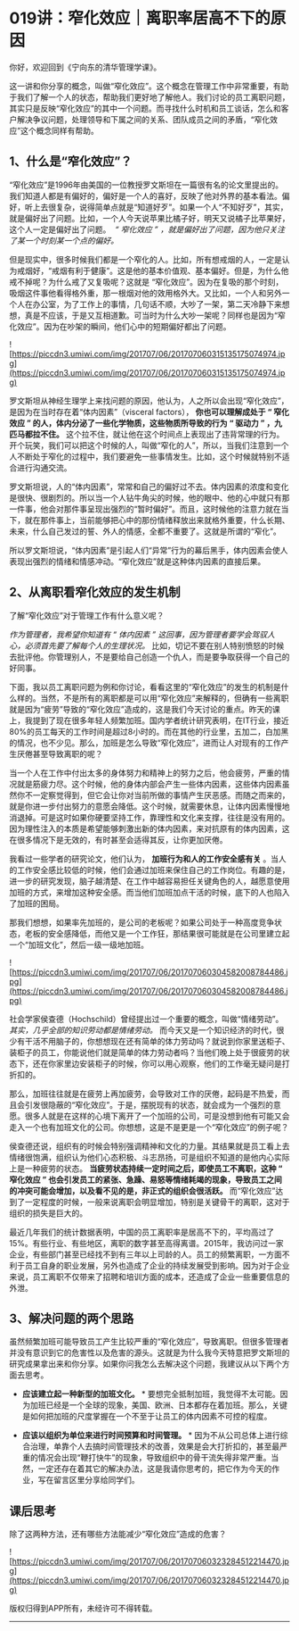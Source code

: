 # 019讲：窄化效应｜离职率居高不下的原因

你好，欢迎回到《宁向东的清华管理学课》。

这一讲和你分享的概念，叫做“窄化效应”。这个概念在管理工作中非常重要，有助于我们了解一个人的状态，帮助我们更好地了解他人。我们讨论的员工离职问题，其实只是反映“窄化效应”的其中一个问题。而寻找什么时机和员工谈话，怎么和客户解决争议问题，处理领导和下属之间的关系、团队成员之间的矛盾，“窄化效应”这个概念同样有帮助。

## 1、什么是“窄化效应”？

“窄化效应”是1996年由美国的一位教授罗文斯坦在一篇很有名的论文里提出的。我们知道人都是有偏好的，偏好是一个人的喜好，反映了他对外界的基本看法。偏好，听上去很复杂，说得简单点就是“知道好歹”。如果一个人“不知好歹”，其实，就是偏好出了问题。比如，一个人今天说苹果比橘子好，明天又说橘子比苹果好，这个人一定是偏好出了问题。  *“ 窄化效应 ” ，就是偏好出了问题，因为他只关注了某一个时刻某一个点的偏好。*

但是现实中，很多时候我们都是一个窄化的人。比如，所有想戒烟的人，一定是认为戒烟好，“戒烟有利于健康”。这是他的基本价值观、基本偏好。但是，为什么他戒不掉呢？为什么戒了又复吸呢？这就是 “窄化效应”。因为在复吸的那个时刻，吸烟这件事他看得格外重，那一根烟对他的效用格外大。又比如，一个人和另外一个人在办公室，为了工作上的事情，几句话不顺，大吵了一架，第二天冷静下来想想，真是不应该，于是又互相道歉。可当时为什么大吵一架呢？同样也是因为“窄化效应”。因为在吵架的瞬间，他们心中的短期偏好都出了问题。

![https://piccdn3.umiwi.com/img/201707/06/201707060315135175074974.jpg](https://piccdn3.umiwi.com/img/201707/06/201707060315135175074974.jpg)

罗文斯坦从神经生理学上来找问题的原因，他认为，人之所以会出现“窄化效应”，是因为在当时存在着“体内因素”（visceral factors）， **你也可以理解成处于 “ 窄化效应 ” 的人，体内分泌了一些化学物质，这些物质所导致的行为 “ 驱动力 ” ，九匹马都拉不住。** 这个拉不住，就让他在这个时间点上表现出了违背常理的行为。开个玩笑，我们可以把这个时候的人，叫做“窄化的人”，所以，当我们注意到一个人不断处于窄化的过程中，我们要避免一些事情发生。比如，这个时候就特别不适合进行沟通交流。

罗文斯坦说，人的“体内因素”，常常和自己的偏好过不去。体内因素的浓度和变化是很快、很剧烈的。所以当一个人钻牛角尖的时候，他的眼中、他的心中就只有那一件事，他会对那件事呈现出强烈的“暂时偏好”。而且，这时候他的注意力就在当下，就在那件事上，当前能够把心中的那份情绪释放出来就格外重要，什么长期、未来，什么自己发过的誓、外人的情感，全都不重要了。这就是所谓的“窄化”。

所以罗文斯坦说，“体内因素”是引起人们“异常”行为的幕后黑手，体内因素会使人表现出强烈的情绪和情感冲动。“窄化效应”就是这种体内因素的直接后果。

## 2、从离职看窄化效应的发生机制

了解“窄化效应”对于管理工作有什么意义呢？

 *作为管理者，我希望你知道有 “ 体内因素 ” 这回事，因为管理者要学会驾驭人心，必须首先要了解每个人的生理状况。* 比如，切记不要在别人特别愤怒的时候去批评他。你管理别人，不是要给自己创造一个仇人，而是要争取获得一个自己的好同事。

下面，我以员工离职问题为例和你讨论，看看这里的“窄化效应”的发生的机制是什么样的。当然，不是所有的离职都是可以用“窄化效应”来解释的，但确有一些离职就是因为“疲劳”导致的“窄化效应”造成的，这是我们今天讨论的重点。昨天的课上，我提到了现在很多年轻人频繁加班。国内学者统计研究表明，在IT行业，接近80%的员工每天的工作时间是超过8小时的。而在其他的行业里，五加二，白加黑的情况，也不少见。那么，加班是怎么导致“窄化效应”，进而让人对现有的工作产生厌倦甚至导致离职的呢？

当一个人在工作中付出太多的身体努力和精神上的努力之后，他会疲劳，严重的情况就是筋疲力尽。这个时候，他的身体内部会产生一些体内因素，这些体内因素虽然你不一定察觉得到，但它会让你对当前所做的事情产生厌恶感。而随之而来的，就是你进一步付出努力的意愿会降低。这个时候，就需要休息，让体内因素慢慢地消退掉。可是这时如果你硬要坚持工作，靠理性和文化来支撑，往往是没有用的。因为理性注入的本质是希望能够刺激出新的体内因素，来对抗原有的体内因素，这在很多情况下是无效的，有时甚至会适得其反，让你更加厌倦。

我看过一些学者的研究论文，他们认为， **加班行为和人的工作安全感有关** 。当人的工作安全感比较低的时候，他们会通过加班来保住自己的工作岗位。有趣的是，进一步的研究发现，脑子越清楚、在工作中越容易担任关键角色的人，越愿意使用加班的方式，来增加这种安全感。而当他们加班加点干活的时候，底下的人也陷入了加班的困局。

那我们想想，如果率先加班的，是公司的老板呢？如果公司处于一种高度竞争状态，老板的安全感降低，而他又是一个工作狂，那结果很可能就是在公司里建立起一个“加班文化”，然后一级一级地加班。

![https://piccdn3.umiwi.com/img/201707/06/201707060304582008784486.jpg](https://piccdn3.umiwi.com/img/201707/06/201707060304582008784486.jpg)

社会学家侯查德（Hochschild）曾经提出过一个重要的概念，叫做“情绪劳动”。 *其实，几乎全部的知识劳动都是情绪劳动。* 而今天又是一个知识经济的时代，很少有干活不用脑子的，你想想现在还有简单的体力劳动吗？就说到你家里送柜子、装柜子的员工，你能说他们就是简单的体力劳动者吗？当他们晚上处于很疲劳的状态下，还在你家里边安装柜子的时候，你可以用心观察，他们的工作毫无疑问是打折扣的。

那么，加班往往就是在疲劳上再加疲劳，会导致对工作的厌倦，起码是不热爱，而且会引发很隐蔽的“窄化效应”。于是，摆脱现有的状态，就会成为一个强烈的意愿。很多人就是在这样的心境下离开了一个加班的公司，可是没想到他有可能又会走入一个也有加班文化的公司。你想想，这是不是更是一个“窄化效应”的例子呢？

侯查德还说，组织有的时候会特别强调精神和文化的力量。其结果就是员工看上去情绪很饱满，组织认为他们心态积极、斗志昂扬，可是组织不知道的是他内心实际上是一种疲劳的状态。 **当疲劳状态持续一定时间之后，即使员工不离职，这种 “ 窄化效应 ” 也会引发员工的紧张、急躁、易怒等情绪耗竭的现象，导致员工之间的冲突可能会增加，以及看不见的是，非正式的组织会很活跃。** 而“窄化效应”达到了一定程度的时候，一般来说离职会明显增加，特别是关键骨干的离职，这对于组织的损失是巨大的。

最近几年我们的统计数据表明，中国的员工离职率是居高不下的，平均高过了15%。有些行业、有些地区，离职的数字甚至高得离谱。2015年，我访问过一家企业，有些部门甚至已经找不到有三年以上司龄的人。员工的频繁离职，一方面不利于员工自身的职业发展，另外也造成了企业的持续发展受到影响。因为对于企业来说，员工离职不仅带来了招聘和培训方面的成本，还造成了企业一些重要信息的外泄。

## 3、解决问题的两个思路

虽然频繁加班可能导致员工产生比较严重的“窄化效应”，导致离职。但很多管理者并没有意识到它的危害性以及危害的源头。这就是为什么我今天特意把罗文斯坦的研究成果拿出来和你分享。如果你问我怎么去解决这个问题，我建议从以下两个方面去思考。

* **应该建立起一种新型的加班文化。** * 要想完全抵制加班，我觉得不太可能。因为加班已经是一个全球的现象，美国、欧洲、日本都存在着加班。那么，关键是如何把加班的尺度掌握在一个不至于让员工的体内因素不可控的程度。

* **应该以组织为单位来进行时间预算和时间管理。** * 因为不从公司总体上进行综合治理，单靠个人去搞时间管理技术的改善，效果是会大打折扣的，甚至最严重的情况会出现“鞭打快牛”的现象，导致组织中的骨干流失得非常严重。当然，一定还存在着其它的解决办法，这是我请你思考的，把它作为今天的作业，写在留言区里分享给同学们。

## 课后思考

除了这两种方法，还有哪些方法能减少“窄化效应”造成的危害？

![https://piccdn3.umiwi.com/img/201707/06/201707060323284512214470.jpg](https://piccdn3.umiwi.com/img/201707/06/201707060323284512214470.jpg)

版权归得到APP所有，未经许可不得转载。

---
